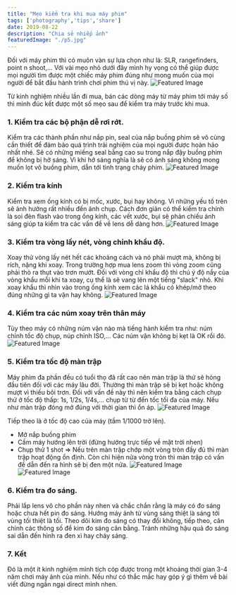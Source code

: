 ```yaml
---
title: "Mẹo kiểm tra khi mua máy phim"
tags: ['photography','tips','share']
date: 2019-08-22
description: "Chia sẻ nhiếp ảnh"
featuredImage: "./p5.jpg"
---
```


Đối với máy phim thì có muôn vàn sự lựa chọn như là: SLR, rangefinders, point n shoot,... Với vài mẹo nhỏ dưới đây mình hy vọng có thể giúp được mọi người tìm được một chiếc máy phim đúng như mong muốn của mọi người để bắt đầu hành trình chơi phim thú vị này.
![Featured Image](./p5.jpg)

Từ kinh nghiệm nhiều lần đi mua, bán các dòng máy từ máy phim tới máy số thì mình đúc kết được một số mẹo sau để kiểm tra máy trước khi mua. 
### 1. Kiểm tra các bộ phận dễ rơi rớt.
Kiểm tra các thành phần như nắp pin, seal của nắp buồng phim sẽ vô cùng cần thiết để đảm bảo quá trình trải nghiệm của mọi người được hoàn hảo nhất nhé. Sẽ có những miếng seal bằng cao su trong nắp đậy buồng phim để không bị hở sáng. Vì khi hở sáng nghĩa là sẽ có ánh sáng không mong muốn lọt vô buồng phim, dẫn tới tình trạng cháy phim.
![Featured Image](./p3.jpg)

### 2. Kiểm tra kính
Kiểm tra xem ống kính có bị mốc, xước, bụi hay không. Vì những yếu tố trên sẽ ảnh hưởng rất nhiều đến ảnh chụp. Cách đơn giản có thể kiểm tra chính là soi đèn flash vào trong ống kính, các vết xước, bụi sẽ phản chiếu ánh sáng giúp ta kiểm tra các vấn đề về lens dễ dàng hơn.
![Featured Image](./p6.jpg)

### 3. Kiểm tra vòng lấy nét, vòng chỉnh khẩu độ.
Xoay thử vòng lấy nét hết các khoảng cách và nó phải mượt mà, không bị rích, nặng khi xoay. Trong trường hợp mua lens zoom thì vòng zoom cũng phải thò ra thụt vào trơn mướt. Đối với vòng chỉ khẩu độ thì chú ý độ nẩy của vòng khẩu mỗi khi ta xoay, cụ thể là sẽ vang lên một tiếng "slack" nhỏ. Khi xoay khẩu thì nhìn vào trong ống kính xem các lá khẩu có khép/mở theo đúng những gì ta vặn hay không.
![Featured Image](./p7.jpg)

### 4. Kiểm tra các núm xoay trên thân máy
Tùy theo máy có những núm vặn nào mà tiếng hành kiểm tra như: núm chỉnh tốc độ chụp, núp chỉnh ISO,... Các núm vặn không bị kẹt là OK rồi đó.
![Featured Image](./p8.jpg)


### 5. Kiểm tra tốc độ màn trập
Máy phim đa phần đều có tuổi thọ đã rất cao nên màn trập là thứ sẽ hỏng đầu tiên đối với các máy lâu đời. Thường thì màn trập sẽ bị kẹt hoặc không mượt vì thiếu bôi trơn. Đối với vấn đề này thì nên kiểm tra bằng cách chụp thử ở tốc độ thấp: 1s, 1/2s, 1/4s,... chụp từ từ đến tốc tối đa của máy. Nếu như màn trập đóng mở đúng với thời gian thì ổn áp.
![Featured Image](./p1.jpg)


Tiếp theo là ở tốc độ cao của máy (tầm 1/1000 trở lên).
+ Mở nắp buồng phim
+ Cầm máy hướng lên trời (đừng hướng trực tiếp về mặt trời nhen)
+ Chụp thử 1 shot
=> Nếu trên màn trập chớp một vòng tròn đầy đủ thì màn trập hoạt động ổn định. Còn chỉ hiện nửa vòng tròn thì màn trập có vấn đề dẫn đến ra hình sẽ bị đen một nửa.
![Featured Image](./p2.jpg)
![Featured Image](./p4.jpg)


### 6. Kiểm tra đo sáng.
Phải lắp lens vô cho phần này nhen và chắc chắn rằng là máy có đo sáng hoặc chưa hết pin đo sáng. Hướng máy ảnh từ vùng sáng thiệt là sáng tới vùng tối thiệt là tối. Theo dõi kim đo sáng có thay đổi không, tiếp theo, cân chỉnh các thông số để kim đo sáng cân bằng. Tránh những hậu quả đo sáng sai dẫn đến hình ra đen xì hay cháy sáng.

### 7.  Kết
Đó là một ít kinh nghiệm mình tích cóp được trong một khoảng thời gian 3-4 năm chơi máy ảnh của mình. Nếu như có thắc mắc hay góp ý gì thêm về bài viết đừng ngần ngại direct mình nhen.